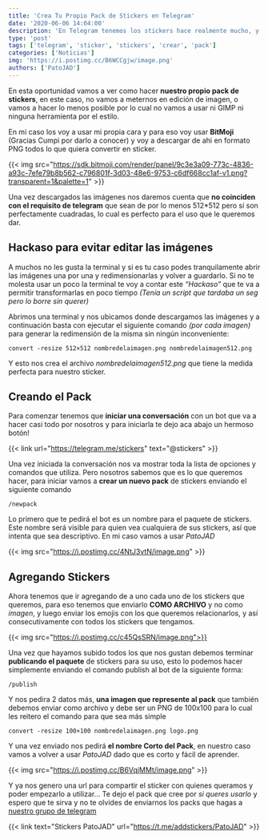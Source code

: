 ```yaml
---
title: 'Crea Tu Propio Pack de Stickers en Telegram'
date: '2020-06-06 14:04:00'
description: 'En Telegram tenemos los stickers hace realmente mucho, y en esta oportunidad vamos a crear nuestro propio pack.'
type: 'post'
tags: ['telegram', 'sticker', 'stickers', 'crear', 'pack']
categories: ['Noticias']
img: 'https://i.postimg.cc/B6WCCgjw/image.png'
authors: ['PatoJAD']
---
```


En esta oportunidad vamos a ver como hacer **nuestro propio pack de stickers**, en este caso, no vamos a meternos en edición de imagen, o vamos a hacer lo menos posible por lo cual no vamos a usar ni GIMP ni ninguna herramienta por el estilo.

En mi caso los voy a usar mi propia cara y para eso voy usar **BitMoji** (Gracias Cumpi por darlo a conocer) y voy a descargar de ahi en formato PNG todos lo que quiera convertir en sticker.

{{< img src="https://sdk.bitmoji.com/render/panel/9c3e3a09-773c-4836-a93c-7efe79b8b562-c796801f-3d03-48e6-9753-c6df668cc1af-v1.png?transparent=1&palette=1" >}}

Una vez descargados las imágenes nos daremos cuenta que **no coinciden con el requisito de telegram** que sean de por lo menos 512\*512 pero sí son perfectamente cuadradas, lo cual es perfecto para el uso que le queremos dar.

## Hackaso para evitar editar las imágenes

A muchos no les gusta la terminal y si es tu caso podes tranquilamente abrir las imágenes una por una y redimensionarlas y volver a guardarlo. Si no te molesta usar un poco la terminal te voy a contar este _“Hackaso”_ que te va a permitir transformarlas en poco tiempo _(Tenía un script que tardaba un seg pero lo borre sin querer)_

Abrimos una terminal y nos ubicamos donde descargamos las imágenes y a continuación basta con ejecutar el siguiente comando _(por cada imagen)_ para generar la redimensión de la misma sin ningún inconveniente:

    convert -resize 512×512 nombredelaimagen.png nombredelaimagen512.png

Y esto nos crea el archivo _nombredelaimagen512.png_ que tiene la medida perfecta para nuestro sticker.

## Creando el Pack

Para comenzar tenemos que **iniciar una conversación** con un bot que va a hacer casi todo por nosotros y para iniciarla te dejo aca abajo un hermoso botón!

{{< link url="https://telegram.me/stickers" text="@stickers" >}}

Una vez iniciada la conversación nos va mostrar toda la lista de opciones y comandos que utiliza. Pero nosotros sabemos que es lo que queremos hacer, para iniciar vamos a **crear un nuevo pack** de stickers enviando el siguiente comando

    /newpack

Lo primero que te pedirá el bot es un nombre para el paquete de stickers. Este nombre será visible para quien vea cualquiera de sus stickers, así que intenta que sea descriptivo. En mi caso vamos a usar _PatoJAD_

{{< img src="https://i.postimg.cc/4NtJ3vtN/image.png" >}}

## Agregando Stickers

Ahora tenemos que ir agregando de a uno cada uno de los stickers que queremos, para eso tenemos que enviarlo **COMO ARCHIVO** y no como _imagen_, y luego enviar los emojis con los que queremos relacionarlos, y así consecutivamente con todos los stickers que tengamos.

{{< img src="https://i.postimg.cc/c45QsSRN/image.png">}}

Una vez que hayamos subido todos los que nos gustan debemos terminar **publicando el paquete** de stickers para su uso, esto lo podemos hacer simplemente enviando el comando publish al bot de la siguiente forma:

    /publish

Y nos pedira 2 datos más, **una imagen que represente al pack** que también debemos enviar como archivo y debe ser un PNG de 100x100 para lo cual les reitero el comando para que sea más simple

    convert -resize 100×100 nombredelaimagen.png logo.png

Y una vez enviado nos pedirá **el nombre Corto del Pack**, en nuestro caso vamos a volver a usar _PatoJAD_ dado que es corto y fácil de aprender.

{{< img src="https://i.postimg.cc/B6VqjMMt/image.png" >}}

Y ya nos genero una url para compartir el sticker con quienes queramos y poder empezarlo a utilizar… Te dejo el pack que cree por _si queres usarlo_ y espero que te sirva y no te olvides de enviarnos los packs que hagas a [nuestro grupo de telegram](https://t.me/PatoJADCommunity)

{{< link text="Stickers PatoJAD" url="https://t.me/addstickers/PatoJAD" >}}
